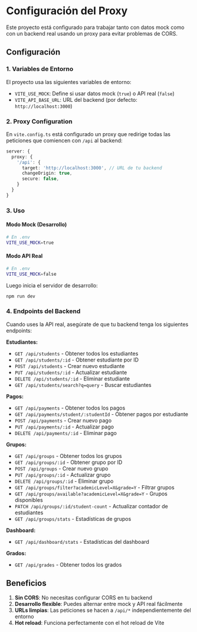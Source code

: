 # Configuración del Proxy

Este proyecto está configurado para trabajar tanto con datos mock como con un backend real usando un proxy para evitar problemas de CORS.

## Configuración

### 1. Variables de Entorno

El proyecto usa las siguientes variables de entorno:

- `VITE_USE_MOCK`: Define si usar datos mock (`true`) o API real (`false`)
- `VITE_API_BASE_URL`: URL del backend (por defecto: `http://localhost:3000`)

### 2. Proxy Configuration

En `vite.config.ts` está configurado un proxy que redirige todas las peticiones que comiencen con `/api` al backend:

```typescript
server: {
  proxy: {
    '/api': {
      target: 'http://localhost:3000', // URL de tu backend
      changeOrigin: true,
      secure: false,
    }
  }
}
```

### 3. Uso

#### Modo Mock (Desarrollo)
```bash
# En .env
VITE_USE_MOCK=true
```

#### Modo API Real
```bash
# En .env
VITE_USE_MOCK=false
```

Luego inicia el servidor de desarrollo:
```bash
npm run dev
```

### 4. Endpoints del Backend

Cuando uses la API real, asegúrate de que tu backend tenga los siguientes endpoints:

**Estudiantes:**
- `GET /api/students` - Obtener todos los estudiantes
- `GET /api/students/:id` - Obtener estudiante por ID
- `POST /api/students` - Crear nuevo estudiante
- `PUT /api/students/:id` - Actualizar estudiante
- `DELETE /api/students/:id` - Eliminar estudiante
- `GET /api/students/search?q=query` - Buscar estudiantes

**Pagos:**
- `GET /api/payments` - Obtener todos los pagos
- `GET /api/payments/student/:studentId` - Obtener pagos por estudiante
- `POST /api/payments` - Crear nuevo pago
- `PUT /api/payments/:id` - Actualizar pago
- `DELETE /api/payments/:id` - Eliminar pago

**Grupos:**
- `GET /api/groups` - Obtener todos los grupos
- `GET /api/groups/:id` - Obtener grupo por ID
- `POST /api/groups` - Crear nuevo grupo
- `PUT /api/groups/:id` - Actualizar grupo
- `DELETE /api/groups/:id` - Eliminar grupo
- `GET /api/groups/filter?academicLevel=X&grade=Y` - Filtrar grupos
- `GET /api/groups/available?academicLevel=X&grade=Y` - Grupos disponibles
- `PATCH /api/groups/:id/student-count` - Actualizar contador de estudiantes
- `GET /api/groups/stats` - Estadísticas de grupos

**Dashboard:**
- `GET /api/dashboard/stats` - Estadísticas del dashboard

**Grados:**
- `GET /api/grades` - Obtener todos los grados

## Beneficios

1. **Sin CORS**: No necesitas configurar CORS en tu backend
2. **Desarrollo flexible**: Puedes alternar entre mock y API real fácilmente
3. **URLs limpias**: Las peticiones se hacen a `/api/*` independientemente del entorno
4. **Hot reload**: Funciona perfectamente con el hot reload de Vite
